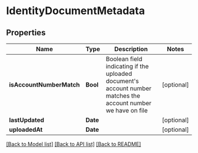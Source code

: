# IdentityDocumentMetadata

## Properties
Name | Type | Description | Notes
------------ | ------------- | ------------- | -------------
**isAccountNumberMatch** | **Bool** | Boolean field indicating if the uploaded document&#39;s account number matches the account number we have on file | [optional] 
**lastUpdated** | **Date** |  | [optional] 
**uploadedAt** | **Date** |  | [optional] 

[[Back to Model list]](../README.md#documentation-for-models) [[Back to API list]](../README.md#documentation-for-api-endpoints) [[Back to README]](../README.md)


